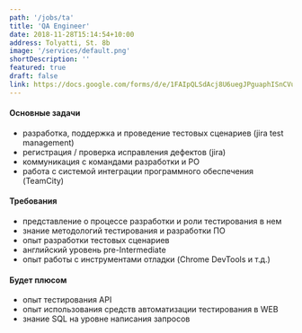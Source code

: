 ```yaml
---
path: '/jobs/ta'
title: 'QA Engineer'
date: 2018-11-28T15:14:54+10:00
address: Tolyatti, St. 8b
image: '/services/default.png'
shortDescription: ''
featured: true
draft: false
link: https://docs.google.com/forms/d/e/1FAIpQLSdAcj8U6uegJPguaphISnCVu99PqqOK1_bfVYndhisDqgS11A/viewform?usp=send_form
---
```


#### Основные задачи

- разработка, поддержка и проведение тестовых сценариев (jira test management)
- регистрация / проверка исправления дефектов (jira)
- коммуникация с командами разработки и PO
- работа с системой интеграции программного обеспечения (TeamCity)

#### Требования

- представление о процессе разработки и роли тестирования в нем
- знание методологий тестирования и разработки ПО
- опыт разработки тестовых сценариев
- английский уровень pre-Intermediate
- опыт работы с инструментами отладки (Chrome DevTools и т.д.)

#### Будет плюсом

- опыт тестирования API
- опыт использования средств автоматизации тестирования в WEB
- знание SQL на уровне написания запросов
